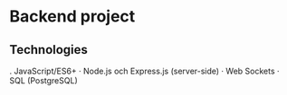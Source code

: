 # Backend project 


 ## Technologies
. JavaScript/ES6+
· Node.js och Express.js (server-side)
· Web Sockets
· SQL (PostgreSQL)
